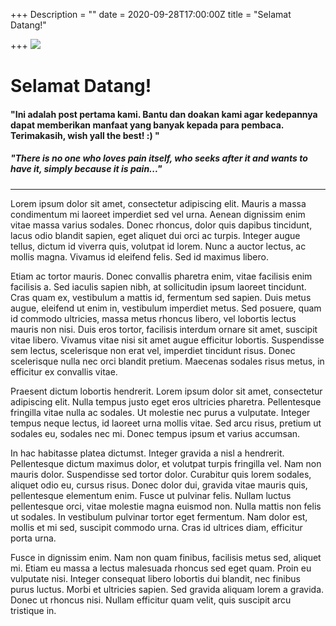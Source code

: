 +++
Description = ""
date = 2020-09-28T17:00:00Z
title = "Selamat Datang!"

+++
![](/uploads/hello.jpg)

# Selamat Datang!

#### "Ini adalah post pertama kami. Bantu dan doakan kami agar kedepannya dapat memberikan manfaat yang banyak kepada para pembaca. Terimakasih, wish yall the best! :) "

##### "There is no one who loves pain itself, who seeks after it and wants to have it, simply because it is pain..."

***

Lorem ipsum dolor sit amet, consectetur adipiscing elit. Mauris a massa condimentum mi laoreet imperdiet sed vel urna. Aenean dignissim enim vitae massa varius sodales. Donec rhoncus, dolor quis dapibus tincidunt, lacus odio blandit sapien, eget aliquet dui orci ac turpis. Integer augue tellus, dictum id viverra quis, volutpat id lorem. Nunc a auctor lectus, ac mollis magna. Vivamus id eleifend felis. Sed id maximus libero.

Etiam ac tortor mauris. Donec convallis pharetra enim, vitae facilisis enim facilisis a. Sed iaculis sapien nibh, at sollicitudin ipsum laoreet tincidunt. Cras quam ex, vestibulum a mattis id, fermentum sed sapien. Duis metus augue, eleifend ut enim in, vestibulum imperdiet metus. Sed posuere, quam id commodo ultricies, massa metus rhoncus libero, vel lobortis lectus mauris non nisi. Duis eros tortor, facilisis interdum ornare sit amet, suscipit vitae libero. Vivamus vitae nisi sit amet augue efficitur lobortis. Suspendisse sem lectus, scelerisque non erat vel, imperdiet tincidunt risus. Donec scelerisque nulla nec orci blandit pretium. Maecenas sodales risus metus, in efficitur ex convallis vitae.

Praesent dictum lobortis hendrerit. Lorem ipsum dolor sit amet, consectetur adipiscing elit. Nulla tempus justo eget eros ultricies pharetra. Pellentesque fringilla vitae nulla ac sodales. Ut molestie nec purus a vulputate. Integer tempus neque lectus, id laoreet urna mollis vitae. Sed arcu risus, pretium ut sodales eu, sodales nec mi. Donec tempus ipsum et varius accumsan.

In hac habitasse platea dictumst. Integer gravida a nisl a hendrerit. Pellentesque dictum maximus dolor, et volutpat turpis fringilla vel. Nam non mauris dolor. Suspendisse sed tortor dolor. Curabitur quis lorem sodales, aliquet odio eu, cursus risus. Donec dolor dui, gravida vitae mauris quis, pellentesque elementum enim. Fusce ut pulvinar felis. Nullam luctus pellentesque orci, vitae molestie magna euismod non. Nulla mattis non felis ut sodales. In vestibulum pulvinar tortor eget fermentum. Nam dolor est, mollis et mi sed, suscipit commodo urna. Cras id ultrices diam, efficitur porta urna.

Fusce in dignissim enim. Nam non quam finibus, facilisis metus sed, aliquet mi. Etiam eu massa a lectus malesuada rhoncus sed eget quam. Proin eu vulputate nisi. Integer consequat libero lobortis dui blandit, nec finibus purus luctus. Morbi et ultricies sapien. Sed gravida aliquam lorem a gravida. Donec ut rhoncus nisi. Nullam efficitur quam velit, quis suscipit arcu tristique in.